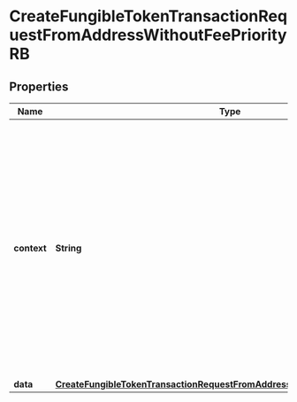 

# CreateFungibleTokenTransactionRequestFromAddressWithoutFeePriorityRB


## Properties

| Name | Type | Description | Notes |
|------------ | ------------- | ------------- | -------------|
|**context** | **String** | In batch situations the user can use the context to correlate responses with requests. This property is present regardless of whether the response was successful or returned as an error. &#x60;context&#x60; is specified by the user. |  [optional] |
|**data** | [**CreateFungibleTokenTransactionRequestFromAddressWithoutFeePriorityRBData**](CreateFungibleTokenTransactionRequestFromAddressWithoutFeePriorityRBData.md) |  |  |



